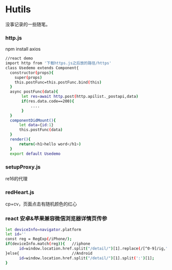 # Hutils
没事记录的一些随笔。

### http.js 
npm install axios
```bash
//react demo
import http from '下载https.js之后放的路径/https'
class Usedemo extends Component{
  constructor(props){
    super(props)
    this.postFunc=this.postFunc.bind(this)
  }
  async postFunc(data){
       let res=await http.post(http.apilist._postapi,data)
       if(res.data.code==200){
           ....
       }
  }
  componentDidMount(){
      let data={id:1}
      this.postFunc(data)
  }
  render(){
      return(<h1>hello word</h1>)
  }
  export default Usedemo
```




### setupProxy.js
re16的代理

### redHeart.js
cp+cv，页面点击有随机颜色的红心

### react 安卓&苹果兼容微信浏览器详情页传参
```bash
let deviceInfo=navigator.platform
let id=''
const reg = RegExp(/iPhone/);
if(deviceInfo.match(reg)){   //iphone
      id=window.location.href.split("/detail/")[1].replace(/[^0-9]/ig,"");
}else{                       //Android
      id=window.location.href.split("/detail/")[1].split(':')[1];
}
```

